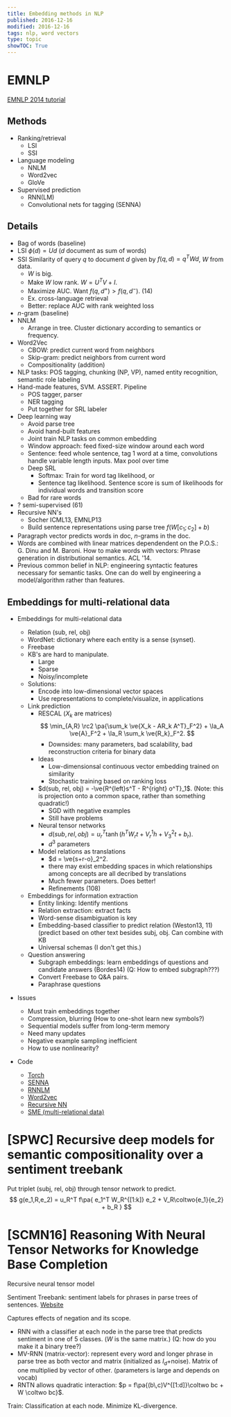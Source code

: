 ```yaml
---
title: Embedding methods in NLP
published: 2016-12-16
modified: 2016-12-16
tags: nlp, word vectors
type: topic
showTOC: True
---
```


# EMNLP

[EMNLP 2014 tutorial](http://emnlp2014.org/tutorials.html#embedding)

## Methods

* Ranking/retrieval
	* LSI
	* SSI
* Language modeling
	* NNLM
	* Word2vec
	* GloVe
* Supervised prediction
	* RNN(LM)
	* Convolutional nets for tagging (SENNA)

## Details

* Bag of words (baseline)
* LSI $\phi(d) = Ud$ ($d$ document as sum of words)
* SSI Similarity of query $q$ to document $d$ given by $f(q,d) = q^TWd$, $W$ from data. 
	* $W$ is big.
	* Make $W$ low rank. $W=U^TV+I$.
	* Maximize AUC. Want $f(q,d^+)>f(q,d^-)$. (14) 
	* Ex. cross-language retrieval
	* Better: replace AUC with rank weighted loss
* $n$-gram (baseline)
* NNLM
	* Arrange in tree. Cluster dictionary according to semantics or frequency.
* Word2Vec
	* CBOW: predict current word from neighbors
	* Skip-gram: predict neighbors from current word
	* Compositionality (addition)
* NLP tasks: POS tagging, chunking (NP, VP), named entity recognition, semantic role labeling
* Hand-made features, SVM. ASSERT. Pipeline
	* POS tagger, parser
	* NER tagging
	* Put together for SRL labeler
* Deep learning way
	* Avoid parse tree
	* Avoid hand-built features
	* Joint train NLP tasks on common embedding
	* Window approach: feed fixed-size window around each word
	* Sentence: feed whole sentence, tag 1 word at a time, convolutions handle variable length inputs. Max pool over time
	* Deep SRL
		* Softmax: Train for word tag likelihood, or 
		* Sentence tag likelihood. Sentence score is sum of likelihoods for individual words and transition score
	* Bad for rare words
* ? semi-supervised (61)
* Recursive NN's
	* Socher ICML13, EMNLP13
	* Build sentence representations using parse tree $f(W[c_1;c_2]+b)$
* Paragraph vector predicts words in doc, $n$-grams in the doc.
* Words are combined with linear matrices dependendent on the P.O.S.: G. Dinu and M. Baroni. How to make words with vectors: Phrase generation in distributional semantics. ACL '14.
* Previous common belief in NLP: engineering syntactic features necessary for semantic tasks. One can do well by engineering a model/algorithm rather than features.

## Embeddings for multi-relational data

* Embeddings for multi-relational data
    * Relation (sub, rel, obj)
	* WordNet: dictionary where each entity is a sense (synset).
	* Freebase
	* KB's are hard to manipulate.
		* Large
		* Sparse
		* Noisy/incomplete
	* Solutions:
		* Encode into low-dimensional vector spaces
		* Use representations to complete/visualize, in applications
	* Link prediction
		*   RESCAL ($X_k$ are matrices)
		    $$
			\min_{A,R} \rc2 \pa{\sum_k \ve{X_k - AR_k A^T}_F^2} + \la_A \ve{A}_F^2 + \la_R \sum_k \ve{R_k}_F^2.
			$$
			* Downsides: many parameters, bad scalability, bad reconstruction criteria for binary data
		* Ideas
			* Low-dimensionsal continuous vector embedding trained on similarity
			* Stochastic training based on ranking loss
		* $d(sub, rel, obj) = -\ve{R^{left}s^T - R^{right} o^T}_1$. (Note: this is projection onto a common space, rather than something quadratic!)
		    * SGD with negative examples
			* Still have problems
		* Neural tensor networks
			* $d(sub, rel, obj) = u_r^T \tanh (h^TW_r t + V_r^1 h + V_3^2 t + b_r).$
			* $d^3$ parameters
		* Model relations as translations
			* $d = \ve{s+r-o}_2^2.
			* there may exist embedding spaces in which relationships among concepts are all decribed by translations
			* Much fewer parameters. Does better!
			* Refinements (108)
	* Embeddings for information extraction
		* Entity linking: Identify mentions
		* Relation extraction: extract facts
		* Word-sense disambiguation is key
		* Embedding-based classifier to predict relation (Weston13, 11) (predict based on other text besides subj, obj. Can combine with KB
		* Universal schemas (I don't get this.)
	* Question answering
		* Subgraph embeddings: learn embeddings of questions and candidate answers (Bordes14) (Q: How to embed subgraph???)
		* Convert Freebase to Q&A pairs.
		* Paraphrase questions
* Issues
	* Must train embeddings together 
	* Compression, blurring (How to one-shot learn new symbols?)
	* Sequential models suffer from long-term memory
	* Need many updates
	* Negative example sampling inefficient
	* How to use nonlinearity?

* Code
	* [Torch](www.torch.ch)
	* [SENNA](ronan.collobert.com/senna)
	* [RNNLM](www.fit.vutbr.cz/~imikolov/rnnlm)
	* [Word2vec](code.google.com/p/word2vec)
	* [Recursive NN](nlp.stanford.edu/sentiment)
	* [SME (multi-relational data)](github.com/glorotxa/sme)

# [SPWC] Recursive deep models for semantic compositionality over a sentiment treebank

Put triplet (subj, rel, obj) through tensor network to predict.
$$
g(e_1,R,e_2) = 
u_R^T f\pa{
e_1^T W_R^{[1:k]} e_2 + 
V_R\coltwo{e_1}{e_2} + b_R
}
$$

<!--
(Q: how about subj, obj -> rel, etc.? Joint probability distribution makes more sense? What is relationship between prob and NN models?)
-->

# [SCMN16] Reasoning With Neural Tensor Networks for Knowledge Base Completion

Recursive neural tensor model

Sentiment Treebank: sentiment labels for phrases in parse trees of sentences. [Website](http://nlp.stanford.edu/sentiment)

Captures effects of negation and its scope.

* RNN with a classifier at each node in the parse tree that predicts sentiment in one of 5 classes. ($W$ is the same matrix.) (Q: how do you make it a binary tree?)
* MV-RNN (matrix-vector): represent every word and longer phrase in parse tree as both vector and matrix (initialized as $I_d+$noise). Matrix of one multiplied by vector of other. (parameters is large and depends on vocab)
* RNTN allows quadratic interaction: $p = f\pa{(b\,c)V^{[1:d]}\coltwo bc + W \coltwo bc}$.

Train: Classification at each node. Minimize KL-divergence.
